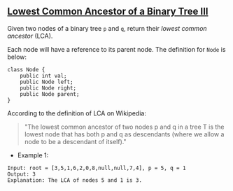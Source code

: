 ## [Lowest Common Ancestor of a Binary Tree III](https://leetcode.com/problems/lowest-common-ancestor-of-a-binary-tree-iii/)

Given two nodes of a binary tree `p` and `q`, return their *lowest common ancestor* (LCA).

Each node will have a reference to its parent node. The definition for `Node` is below:
```
class Node {
    public int val;
    public Node left;
    public Node right;
    public Node parent;
}
```
According to the definition of LCA on Wikipedia:
> "The lowest common ancestor of two nodes p and q in a tree T is the lowest node that has both p and q as descendants (where we allow a node to be a descendant of itself)."



- Example 1:
```
Input: root = [3,5,1,6,2,0,8,null,null,7,4], p = 5, q = 1
Output: 3
Explanation: The LCA of nodes 5 and 1 is 3.
```

